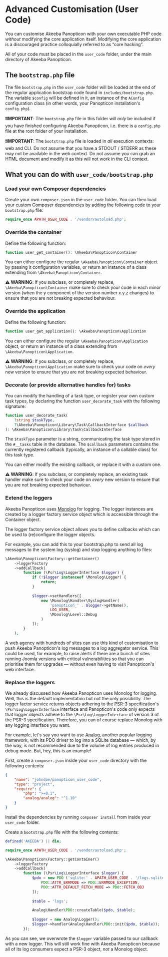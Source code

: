 # Advanced Customisation (User Code) 

You can customise Akeeba Panopticon with your own executable PHP code _without_ modifying the core application itself. Modifying the core application is a discouraged practice colloquially referred to as “core hacking”.

All of your code must be placed in the `user_code` folder, under the main directory of Akeeba Panopticon.

## The `bootstrap.php` file

The file `bootstrap.php` in the `user_code` folder will be loaded at the end of the regular application bootstrap code found in `includes/bootstrap.php`. The variable `$config` will be defined in it, an instance of the `AConfig` configuration class (in other words, your Panopticon installation's `config.php`).

**❗️IMPORTANT**: The `bootstrap.php` file in this folder will _only_ be included if you have finished configuring Akeeba Panopticon, i.e. there is a `config.php` file at the root folder of your installation.

**❗️IMPORTANT**: The `bootstrap.php` file is loaded in _all_ execution contexts: web and CLI. Do not assume that you have a STDOUT / STDERR as these may not be available in the web context. Do not assume you can grab an HTML document and modify it as this will not work in the CLI context.

## What you can do with `user_code/bootstrap.php`

### Load your own Composer dependencies

Create your own `composer.json` in the `user_code` folder. You can then load your custom Composer dependencies by adding the following code to your `bootstrap.php` file:

```php
require_once APATH_USER_CODE . '/vendor/autoload.php';
```

### Override the container

Define the following function:

```php
function user_get_container(): \Akeeba\Panopticon\Container
```

You can either configure the regular `\Akeeba\Panopticon\Container` object by passing it configuration variables, or return an instance of a class extending from `\Akeeba\Panopticon\Container`.

**⚠️ WARNING**: If you subclass, or completely replace, `\Akeeba\Panopticon\Container` make sure to check your code in each minor version (when the y component of the version number x.y.z changes) to ensure that you are not breaking expected behaviour. 

### Override the application

Define the following function:

```php
function user_get_application(): \Akeeba\Panopticon\Application
```

You can either configure the regular `\Akeeba\Panopticon\Application` object, or return an instance of a class extending from `\Akeeba\Panopticon\Application`.

**⚠️ WARNING**: If you subclass, or completely replace, `\Akeeba\Panopticon\Application` make sure to check your code on _every_ new version to ensure that you are not breaking expected behaviour. 

### Decorate (or provide alternative handles for) tasks

You can modify the handling of a task type, or register your own custom task types, by declaring the function 
`user_decorate_task` with the following signature:

```php
function user_decorate_task(
    ?string $taskType,
    ?\Akeeba\Panopticon\Library\Task\CallbackInterface $callback
): \Akeeba\Panopticon\Library\Task\CallbackInterface
```

The `$taskType` parameter is a string, communicating the task type stored in the `#__tasks` table in the database. The `$callback` parameters contains the currently registered callback (typically, an instance of a callable class) for this task type.

You can either modify the existing callback, or replace it with a custom one.

**⚠️ WARNING**: If you subclass, or completely replace, an existing task handler make sure to check your code on _every_ new version to ensure that you are not breaking expected behaviour.

### Extend the loggers

Akeeba Panopticon uses [Monolog](http://seldaek.github.io/monolog/) for logging. The logger instances are created by a logger factory service object which is accessible through the Container object.

The logger factory service object allows you to define callbacks which can be used to (re)configure the logger objects.

For example, you can add this to your bootstrap.php to send all log messages to the system log (syslog) and stop logging anything to files:

```php
\Akeeba\Panopticon\Factory::getContainer()
    ->loggerFactory
    ->addCallback(
        function (\Psr\Log\LoggerInterface $logger) {
            if (!$logger instanceof \Monolog\Logger) {
                return;
            }
            
            $logger->setHandlers([
                new \Monolog\Handler\SyslogHandler(
                    'panopticon_' . $logger->getName(),
                    LOG_USER,
                    \Monolog\Level::Debug
                )
            ]);
        }
    );
```

A web agency with hundreds of sites can use this kind of customisation to push Akeeba Panopticon's log messages to a log aggregator service. This could be used, for example, to raise alerts if there are a bunch of sites running Joomla versions with critical vulnerabilities so that you can prioritise them for upgrades — without even having to visit Panopticon's web interface.

### Replace the loggers

We already discussed how Akeeba Panopticon uses Monolog for logging. Well, this is the default implementation but not the only possibility. The logger factor service returns objects adhering to the [PSR-3](https://www.php-fig.org/psr/psr-3/) specification's `\Psr\Log\LoggerInterface` interface and Panopticon's code only expects that logger objects adhere to the `\Psr\Log\LoggerInterface` of version 3 of the PSR-3 specification. Therefore, you can of course replace Monolog with any logging interface you want.

For example, let's say you want to use [Analog](https://packagist.org/packages/analog/analog), another popular logging framework, with its PDO driver to log into a SQLite database — which, by the way, is not recommended due to the volume of log entries produced in debug mode. But, hey, this is an example!

First, create a `composer.json` inside your `user_code` directory with the following contents:

```json
{
	"name": "johndoe/panopticon_user_code",
	"type": "project",
	"require": {
		"php": ">=8.1",
        "analog/analog": "^1.10"
	}
}
```

Install the dependencies by running `composer install` from inside your `user_code` folder.

Create a `bootstrap.php` file with the following contents:

```php
defined('AKEEBA') || die;

require_once APATH_USER_CODE . '/vendor/autoload.php';

\Akeeba\Panopticon\Factory::getContainer()
    ->loggerFactory
    ->addCallback(
        function (\Psr\Log\LoggerInterface $logger) {
            $pdo = new PDO ('sqlite:' . APATH_USER_CODE . '/logs.sqlite', '', '', [
                PDO::ATTR_ERRMODE => PDO::ERRMODE_EXCEPTION,
                PDO::ATTR_DEFAULT_FETCH_MODE => PDO::FETCH_OBJ
            ]);
            
            $table = 'logs';

            Analog\Handler\PDO::createTable($pdo, $table);
            
            $logger = new Analog\Logger();
            $logger->handler(Analog\Handler\PDO::init($pdo, $table));
        });
```

As you can see, we overwrote the `$logger` variable passed to our callback with a new logger. This will still work fine with Akeeba Panopticon because all of its log consumers expect a PSR-3 object, _not_ a Monolog object.